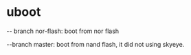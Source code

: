 # uboot
-- branch nor-flash: boot from nor flash

--branch master: boot from nand flash, it did not using skyeye.
